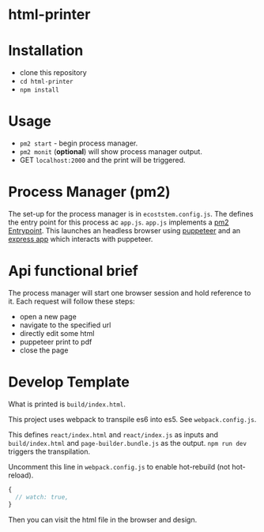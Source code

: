 # html-printer

# Installation

 - clone this repository
 - `cd html-printer`
 - `npm install`

# Usage

 - `pm2 start` - begin process manager.
 - `pm2 monit` (**optional**) will show process manager output.
 - GET `localhost:2000` and the print will be triggered.

 # Process Manager (pm2)

The set-up for the process manager is in `ecoststem.config.js`. The defines the entry point for this process ac `app.js`.  `app.js` implements a [pm2 Entrypoint](https://pm2.io/doc/en/runtime/guide/entrypoint/). This launches an headless browser using [puppeteer](https://github.com/GoogleChrome/puppeteer) and an [express app](https://expressjs.com/) which interacts with puppeteer.

 # Api functional brief

 The process manager will start one browser session and hold reference to it. Each request will follow these steps:
 
  - open a new page
  - navigate to the specified url
  - directly edit some html
  - puppeteer print to pdf
  - close the page

 # Develop Template

 What is printed is `build/index.html`. 

 This project uses webpack to transpile es6 into es5. See `webpack.config.js`.
 
 This defines `react/index.html` and `react/index.js` as inputs and `build/index.html` and `page-builder.bundle.js` as the output. `npm run dev` triggers the transpilation.

  Uncomment this line in `webpack.config.js` to enable hot-rebuild (not hot-reload).
  ````js
  {
    // watch: true,
  }
  ````

  Then you can visit the html file in the browser and design.

